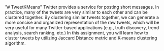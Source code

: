 "# TweetKMeans" 
Twitter provides a service for posting short messages. In practice, many of the tweets are very
similar to each other and can be clustered together. By clustering similar tweets together, we can
generate a more concise and organized representation of the raw tweets, which will be very
useful for many Twitter-based applications (e.g., truth discovery, trend analysis, search ranking,
etc.)
In this assignment, you will learn how to cluster tweets by utilizing Jaccard Distance metric and
K-means clustering algorithm.
